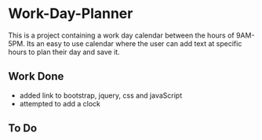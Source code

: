 # Work-Day-Planner

This is a project containing a work day calendar between the hours of 9AM-5PM. Its an easy to use calendar where the user can add text at specific hours to plan their day and save it.

## Work Done

- added link to bootstrap, jquery, css and javaScript
- attempted to add a clock

## To Do

